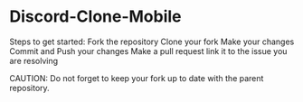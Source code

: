 # Discord-Clone-Mobile

Steps to get started:
Fork the repository
Clone your fork
Make your changes
Commit and Push your changes
Make a pull request link it to the issue you are resolving

CAUTION: Do not forget to keep your fork up to date with the parent repository.
